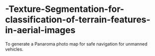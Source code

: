 # -Texture-Segmentation-for-classification-of-terrain-features-in-aerial-images
To generate a Panaroma photo map for safe navigation for unmanned vehicles.
